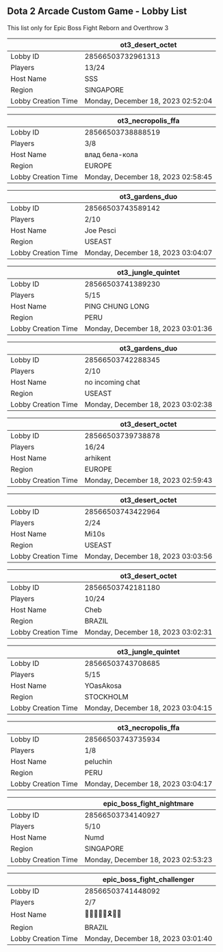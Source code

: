 ## Dota 2 Arcade Custom Game - Lobby List

This list only for Epic Boss Fight Reborn and Overthrow 3

|  | ot3_desert_octet |
| ------ | ------ |
| Lobby ID | 28566503732961313 |
| Players | 13/24 |
| Host Name | SSS |
| Region | SINGAPORE |
| Lobby Creation Time | Monday, December 18, 2023 02:52:04 |


|  | ot3_necropolis_ffa |
| ------ | ------ |
| Lobby ID | 28566503738888519 |
| Players | 3/8 |
| Host Name | влад бела-кола |
| Region | EUROPE |
| Lobby Creation Time | Monday, December 18, 2023 02:58:45 |


|  | ot3_gardens_duo |
| ------ | ------ |
| Lobby ID | 28566503743589142 |
| Players | 2/10 |
| Host Name | Joe Pesci |
| Region | USEAST |
| Lobby Creation Time | Monday, December 18, 2023 03:04:07 |


|  | ot3_jungle_quintet |
| ------ | ------ |
| Lobby ID | 28566503741389230 |
| Players | 5/15 |
| Host Name | PING CHUNG LONG |
| Region | PERU |
| Lobby Creation Time | Monday, December 18, 2023 03:01:36 |


|  | ot3_gardens_duo |
| ------ | ------ |
| Lobby ID | 28566503742288345 |
| Players | 2/10 |
| Host Name | no incoming chat |
| Region | USEAST |
| Lobby Creation Time | Monday, December 18, 2023 03:02:38 |


|  | ot3_desert_octet |
| ------ | ------ |
| Lobby ID | 28566503739738878 |
| Players | 16/24 |
| Host Name | arhikent |
| Region | EUROPE |
| Lobby Creation Time | Monday, December 18, 2023 02:59:43 |


|  | ot3_desert_octet |
| ------ | ------ |
| Lobby ID | 28566503743422964 |
| Players | 2/24 |
| Host Name | Mi10s |
| Region | USEAST |
| Lobby Creation Time | Monday, December 18, 2023 03:03:56 |


|  | ot3_desert_octet |
| ------ | ------ |
| Lobby ID | 28566503742181180 |
| Players | 10/24 |
| Host Name | Cheb |
| Region | BRAZIL |
| Lobby Creation Time | Monday, December 18, 2023 03:02:31 |


|  | ot3_jungle_quintet |
| ------ | ------ |
| Lobby ID | 28566503743708685 |
| Players | 5/15 |
| Host Name | YOasAkosa |
| Region | STOCKHOLM |
| Lobby Creation Time | Monday, December 18, 2023 03:04:15 |


|  | ot3_necropolis_ffa |
| ------ | ------ |
| Lobby ID | 28566503743735934 |
| Players | 1/8 |
| Host Name | peluchin |
| Region | PERU |
| Lobby Creation Time | Monday, December 18, 2023 03:04:17 |


|  | epic_boss_fight_nightmare |
| ------ | ------ |
| Lobby ID | 28566503734140927 |
| Players | 5/10 |
| Host Name | Numd |
| Region | SINGAPORE |
| Lobby Creation Time | Monday, December 18, 2023 02:53:23 |


|  | epic_boss_fight_challenger |
| ------ | ------ |
| Lobby ID | 28566503741448092 |
| Players | 2/7 |
| Host Name | 🙏🎵🌴🌞🎵🎗👢👢 |
| Region | BRAZIL |
| Lobby Creation Time | Monday, December 18, 2023 03:01:40 |


